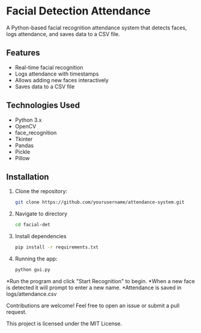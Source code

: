 # Facial Detection Attendance

A Python-based facial recognition attendance system that detects faces, logs attendance, and saves data to a CSV file.

## Features
- Real-time facial recognition
- Logs attendance with timestamps
- Allows adding new faces interactively
- Saves data to a CSV file

## Technologies Used
- Python 3.x
- OpenCV
- face_recognition
- Tkinter
- Pandas
- Pickle
- Pillow

## Installation
1. Clone the repository:
   ```bash
   git clone https://github.com/yourusername/attendance-system.git
   
2. Navigate to directory
    ```bash
    cd facial-det
    
3. Install dependencies
    ```bash
    pip install -r requirements.txt
    
4. Running the app:
    ```bash
    python gui.py

*Run the program and click "Start Recognition" to begin.
*When a new face is detected it will prompt to enter a new name.
*Attendance is saved in logs/attendance.csv

Contributions are welcome! Feel free to open an issue or submit a pull request.

This project is licensed under the MIT License.
